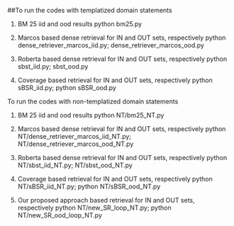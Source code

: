 ##To run the codes with templatized domain statements

1. BM 25 iid and ood results
python bm25.py

2. Marcos based dense retrieval for IN and OUT sets, respectively
python dense_retriever_marcos_iid.py; dense_retriever_marcos_ood.py

3. Roberta based dense retrieval for IN and OUT sets, respectively
python sbst_iid.py; sbst_ood.py

4. Coverage based retrieval for IN and OUT sets, respectively
python sBSR_iid.py; python sBSR_ood.py



To run the codes with non-templatized domain statements

1. BM 25 iid and ood results
python NT/bm25_NT.py

2. Marcos based dense retrieval for IN and OUT sets, respectively
python NT/dense_retriever_marcos_iid_NT.py; NT/dense_retriever_marcos_ood_NT.py

3. Roberta based dense retrieval for IN and OUT sets, respectively
python NT/sbst_iid_NT.py; NT/sbst_ood_NT.py

4. Coverage based retrieval for IN and OUT sets, respectively
python NT/sBSR_iid_NT.py; python NT/sBSR_ood_NT.py

5. Our proposed approach based retrieval for IN and OUT sets, respectively
python NT/new_SR_loop_NT.py; python NT/new_SR_ood_loop_NT.py

